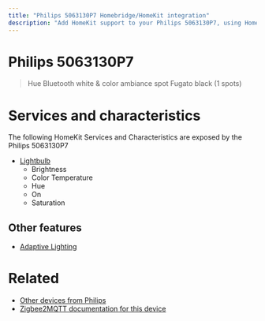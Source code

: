 ```yaml
---
title: "Philips 5063130P7 Homebridge/HomeKit integration"
description: "Add HomeKit support to your Philips 5063130P7, using Homebridge, Zigbee2MQTT and homebridge-z2m."
---
```

<!---
This file has been GENERATED using src/docgen/docgen.ts
DO NOT EDIT THIS FILE MANUALLY!
-->
# Philips 5063130P7
> Hue Bluetooth white & color ambiance spot Fugato black (1 spots)


# Services and characteristics
The following HomeKit Services and Characteristics are exposed by
the Philips 5063130P7

* [Lightbulb](../../light.md)
  * Brightness
  * Color Temperature
  * Hue
  * On
  * Saturation

## Other features
* [Adaptive Lighting](../../light.md)

# Related
* [Other devices from Philips](../index.md#philips)
* [Zigbee2MQTT documentation for this device](https://www.zigbee2mqtt.io/devices/5063130P7.html)